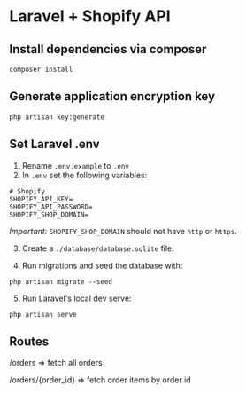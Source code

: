 # Laravel + Shopify API

## Install dependencies via composer

```
composer install
```

## Generate application encryption key

```
php artisan key:generate
```

## Set Laravel .env

1. Rename `.env.example` to `.env`
2. In `.env` set the following variables:

```
# Shopify
SHOPIFY_API_KEY=
SHOPIFY_API_PASSWORD=
SHOPIFY_SHOP_DOMAIN=
```

_Important:_ `SHOPIFY_SHOP_DOMAIN` should not have `http` or `https`.

3. Create a `./database/database.sqlite` file.

4. Run migrations and seed the database with:

```
php artisan migrate --seed
```

5. Run Laravel's local dev serve:

```
php artisan serve
```

## Routes

/orders => fetch all orders

/orders/{order_id} => fetch order items by order id
